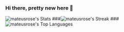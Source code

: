 ### Hi there, pretty new here 👋
![mateusrose's Stats](https://github-readme-stats.vercel.app/api?username=mateusrose&theme=radical&show_icons=true&hide_border=true&count_private=true)
###![mateusrose's Streak](https://github-readme-streak-stats.herokuapp.com/?user=mateusrose&theme=radical&hide_border=true)
###![mateusrose's Top Languages](https://github-readme-stats.vercel.app/api/top-langs/?username=mateusrose&theme=radical&show_icons=true&hide_border=true&layout=compact)
<!--
**mateusrose/mateusrose** is a ✨ _special_ ✨ repository because its `README.md` (this file) appears on your GitHub profile.
[![Anurag's GitHub stats](https://github-readme-stats.vercel.app/api?username=mateusrose)](https://github.com/mateusrose/github-readme-stats)
Here are some ideas to get you started:

- 🔭 I’m currently working on ...
- 🌱 I’m currently learning ...
- 👯 I’m looking to collaborate on ...
- 🤔 I’m looking for help with ...
- 💬 Ask me about ...
- 📫 How to reach me: ...
- 😄 Pronouns: ...
- ⚡ Fun fact: ...
-->
